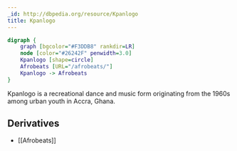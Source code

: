 ```yaml
---
_id: http://dbpedia.org/resource/Kpanlogo
title: Kpanlogo
---
```


```dot
digraph {
	graph [bgcolor="#F3DDB8" rankdir=LR]
	node [color="#26242F" penwidth=3.0]
	Kpanlogo [shape=circle]
	Afrobeats [URL="/afrobeats/"]
	Kpanlogo -> Afrobeats
}
```

Kpanlogo is a recreational dance and music form originating from the 1960s among urban youth in Accra, Ghana.

## Derivatives
- [[Afrobeats]]
